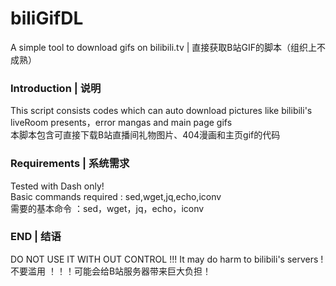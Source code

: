 # biliGifDL
A simple tool to download gifs on bilibili.tv | 直接获取B站GIF的脚本（组织上不成熟）<br>

### Introduction | 说明
This script consists codes which can auto download pictures like bilibili's liveRoom presents，error mangas and main page gifs <br>
本脚本包含可直接下载B站直播间礼物图片、404漫画和主页gif的代码
<br>

### Requirements | 系统需求
Tested with Dash only!<br>
Basic commands required : sed,wget,jq,echo,iconv <br>
需要的基本命令 ：sed，wget，jq，echo，iconv
<br>

### END | 结语
DO NOT USE IT WITH OUT CONTROL !!! It may do harm to bilibili's servers ! <br>
不要滥用 ！！！可能会给B站服务器带来巨大负担！
<br>
